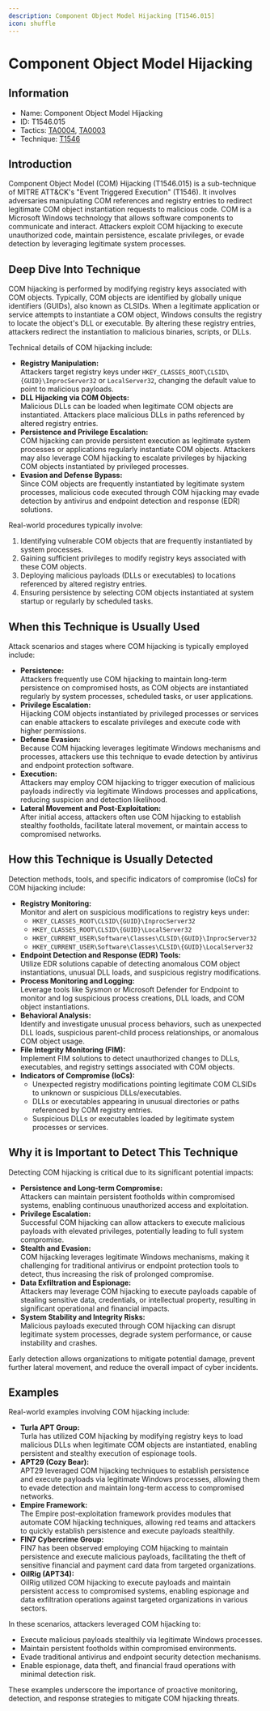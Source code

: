 ```yaml
---
description: Component Object Model Hijacking [T1546.015]
icon: shuffle
---
```


# Component Object Model Hijacking

## Information

* Name: Component Object Model Hijacking
* ID: T1546.015
* Tactics: [TA0004](../), [TA0003](../../ta0003/)
* Technique: [T1546](./)

## Introduction

Component Object Model (COM) Hijacking (T1546.015) is a sub-technique of MITRE ATT\&CK's "Event Triggered Execution" (T1546). It involves adversaries manipulating COM references and registry entries to redirect legitimate COM object instantiation requests to malicious code. COM is a Microsoft Windows technology that allows software components to communicate and interact. Attackers exploit COM hijacking to execute unauthorized code, maintain persistence, escalate privileges, or evade detection by leveraging legitimate system processes.

## Deep Dive Into Technique

COM hijacking is performed by modifying registry keys associated with COM objects. Typically, COM objects are identified by globally unique identifiers (GUIDs), also known as CLSIDs. When a legitimate application or service attempts to instantiate a COM object, Windows consults the registry to locate the object's DLL or executable. By altering these registry entries, attackers redirect the instantiation to malicious binaries, scripts, or DLLs.

Technical details of COM hijacking include:

* **Registry Manipulation:**\
  Attackers target registry keys under `HKEY_CLASSES_ROOT\CLSID\{GUID}\InprocServer32` or `LocalServer32`, changing the default value to point to malicious payloads.
* **DLL Hijacking via COM Objects:**\
  Malicious DLLs can be loaded when legitimate COM objects are instantiated. Attackers place malicious DLLs in paths referenced by altered registry entries.
* **Persistence and Privilege Escalation:**\
  COM hijacking can provide persistent execution as legitimate system processes or applications regularly instantiate COM objects. Attackers may also leverage COM hijacking to escalate privileges by hijacking COM objects instantiated by privileged processes.
* **Evasion and Defense Bypass:**\
  Since COM objects are frequently instantiated by legitimate system processes, malicious code executed through COM hijacking may evade detection by antivirus and endpoint detection and response (EDR) solutions.

Real-world procedures typically involve:

1. Identifying vulnerable COM objects that are frequently instantiated by system processes.
2. Gaining sufficient privileges to modify registry keys associated with these COM objects.
3. Deploying malicious payloads (DLLs or executables) to locations referenced by altered registry entries.
4. Ensuring persistence by selecting COM objects instantiated at system startup or regularly by scheduled tasks.

## When this Technique is Usually Used

Attack scenarios and stages where COM hijacking is typically employed include:

* **Persistence:**\
  Attackers frequently use COM hijacking to maintain long-term persistence on compromised hosts, as COM objects are instantiated regularly by system processes, scheduled tasks, or user applications.
* **Privilege Escalation:**\
  Hijacking COM objects instantiated by privileged processes or services can enable attackers to escalate privileges and execute code with higher permissions.
* **Defense Evasion:**\
  Because COM hijacking leverages legitimate Windows mechanisms and processes, attackers use this technique to evade detection by antivirus and endpoint protection software.
* **Execution:**\
  Attackers may employ COM hijacking to trigger execution of malicious payloads indirectly via legitimate Windows processes and applications, reducing suspicion and detection likelihood.
* **Lateral Movement and Post-Exploitation:**\
  After initial access, attackers often use COM hijacking to establish stealthy footholds, facilitate lateral movement, or maintain access to compromised networks.

## How this Technique is Usually Detected

Detection methods, tools, and specific indicators of compromise (IoCs) for COM hijacking include:

* **Registry Monitoring:**\
  Monitor and alert on suspicious modifications to registry keys under:
  * `HKEY_CLASSES_ROOT\CLSID\{GUID}\InprocServer32`
  * `HKEY_CLASSES_ROOT\CLSID\{GUID}\LocalServer32`
  * `HKEY_CURRENT_USER\Software\Classes\CLSID\{GUID}\InprocServer32`
  * `HKEY_CURRENT_USER\Software\Classes\CLSID\{GUID}\LocalServer32`
* **Endpoint Detection and Response (EDR) Tools:**\
  Utilize EDR solutions capable of detecting anomalous COM object instantiations, unusual DLL loads, and suspicious registry modifications.
* **Process Monitoring and Logging:**\
  Leverage tools like Sysmon or Microsoft Defender for Endpoint to monitor and log suspicious process creations, DLL loads, and COM object instantiations.
* **Behavioral Analysis:**\
  Identify and investigate unusual process behaviors, such as unexpected DLL loads, suspicious parent-child process relationships, or anomalous COM object usage.
* **File Integrity Monitoring (FIM):**\
  Implement FIM solutions to detect unauthorized changes to DLLs, executables, and registry settings associated with COM objects.
* **Indicators of Compromise (IoCs):**
  * Unexpected registry modifications pointing legitimate COM CLSIDs to unknown or suspicious DLLs/executables.
  * DLLs or executables appearing in unusual directories or paths referenced by COM registry entries.
  * Suspicious DLLs or executables loaded by legitimate system processes or services.

## Why it is Important to Detect This Technique

Detecting COM hijacking is critical due to its significant potential impacts:

* **Persistence and Long-term Compromise:**\
  Attackers can maintain persistent footholds within compromised systems, enabling continuous unauthorized access and exploitation.
* **Privilege Escalation:**\
  Successful COM hijacking can allow attackers to execute malicious payloads with elevated privileges, potentially leading to full system compromise.
* **Stealth and Evasion:**\
  COM hijacking leverages legitimate Windows mechanisms, making it challenging for traditional antivirus or endpoint protection tools to detect, thus increasing the risk of prolonged compromise.
* **Data Exfiltration and Espionage:**\
  Attackers may leverage COM hijacking to execute payloads capable of stealing sensitive data, credentials, or intellectual property, resulting in significant operational and financial impacts.
* **System Stability and Integrity Risks:**\
  Malicious payloads executed through COM hijacking can disrupt legitimate system processes, degrade system performance, or cause instability and crashes.

Early detection allows organizations to mitigate potential damage, prevent further lateral movement, and reduce the overall impact of cyber incidents.

## Examples

Real-world examples involving COM hijacking include:

* **Turla APT Group:**\
  Turla has utilized COM hijacking by modifying registry keys to load malicious DLLs when legitimate COM objects are instantiated, enabling persistent and stealthy execution of espionage tools.
* **APT29 (Cozy Bear):**\
  APT29 leveraged COM hijacking techniques to establish persistence and execute payloads via legitimate Windows processes, allowing them to evade detection and maintain long-term access to compromised networks.
* **Empire Framework:**\
  The Empire post-exploitation framework provides modules that automate COM hijacking techniques, allowing red teams and attackers to quickly establish persistence and execute payloads stealthily.
* **FIN7 Cybercrime Group:**\
  FIN7 has been observed employing COM hijacking to maintain persistence and execute malicious payloads, facilitating the theft of sensitive financial and payment card data from targeted organizations.
* **OilRig (APT34):**\
  OilRig utilized COM hijacking to execute payloads and maintain persistent access to compromised systems, enabling espionage and data exfiltration operations against targeted organizations in various sectors.

In these scenarios, attackers leveraged COM hijacking to:

* Execute malicious payloads stealthily via legitimate Windows processes.
* Maintain persistent footholds within compromised environments.
* Evade traditional antivirus and endpoint security detection mechanisms.
* Enable espionage, data theft, and financial fraud operations with minimal detection risk.

These examples underscore the importance of proactive monitoring, detection, and response strategies to mitigate COM hijacking threats.
